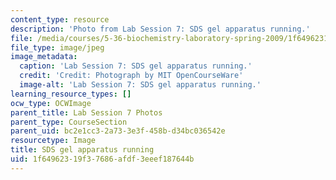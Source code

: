```yaml
---
content_type: resource
description: 'Photo from Lab Session 7: SDS gel apparatus running.'
file: /media/courses/5-36-biochemistry-laboratory-spring-2009/1f64962319f37686afdf3eeef187644b_Lab7_3.jpg
file_type: image/jpeg
image_metadata:
  caption: 'Lab Session 7: SDS gel apparatus running.'
  credit: 'Credit: Photograph by MIT OpenCourseWare'
  image-alt: 'Lab Session 7: SDS gel apparatus running.'
learning_resource_types: []
ocw_type: OCWImage
parent_title: Lab Session 7 Photos
parent_type: CourseSection
parent_uid: bc2e1cc3-2a73-3e3f-458b-d34bc036542e
resourcetype: Image
title: SDS gel apparatus running
uid: 1f649623-19f3-7686-afdf-3eeef187644b
---
```

